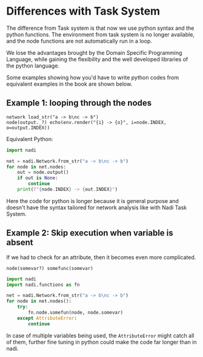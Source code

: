# Differences with Task System

The difference from Task system is that now we use python syntax and the python functions. The environment from task system is no longer available, and the node functions are not automatically run in a loop.

We lose the advantages brought by the Domain Specific Programming Language, while gaining the flexibility and the well developed libraries of the python language.

Some examples showing how you'd have to write python codes from equivalent examples in the book are shown below.

## Example 1: looping through the nodes
```task run
network load_str("a -> b\nc -> b")
node(output._?) echo(env.render("{i} -> {o}", i=node.INDEX, o=output.INDEX))
```

Equivalent Python:
```python
import nadi

net = nadi.Network.from_str("a -> b\nc -> b")
for node in net.nodes:
    out = node.output()
	if out is None:
	    continue
    print(f"{node.INDEX} -> {out.INDEX}")
```

Here the code for python is longer because it is general purpose and doesn't have the syntax tailored for network analysis like with Nadi Task System.

## Example 2: Skip execution when variable is absent
If we had to check for an attribute, then it becomes even more complicated.

```task
node(somevar?) somefunc(somevar)
```

```python
import nadi
import nadi.functions as fn

net = nadi.Network.from_str("a -> b\nc -> b")
for node in net.nodes():
	try:
	    fn.node.somefun(node, node.somevar)
	except AttributeError:
	    continue
```
In case of multiple variables being used, the `AttributeError` might catch all of them, further fine tuning in python could make the code far longer than in nadi.
